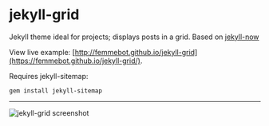 jekyll-grid
=========================

Jekyll theme ideal for projects; displays posts in a grid. Based on [jekyll-now](https://github.com/barryclark/jekyll-now) 

View live example: [http://femmebot.github.io/jekyll-grid](https://femmebot.github.io/jekyll-grid/).

Requires jekyll-sitemap:
```
gem install jekyll-sitemap
```

---

![jekyll-grid screenshot](/images/jekyll-grid.png)
